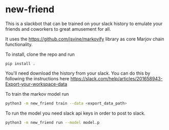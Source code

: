 # new-friend

This is a slackbot that can be trained on your slack history to emulate your friends and coworkers to great amusement for all.

It uses the https://github.com/jsvine/markovify library as core Marjov chain functionality.

To install, clone the repo and run

`pip install .`

You'll need download the history from your slack. You can do this by following the instructions here https://slack.com/help/articles/201658943-Export-your-workspace-data

To train the markov model run

```bash
python3 -m new_friend train --data <export_data_path>
```

To run the model you need slack api keys in order to post to slack. 

```bash
python3 -m new_friend run --model model.p
```
